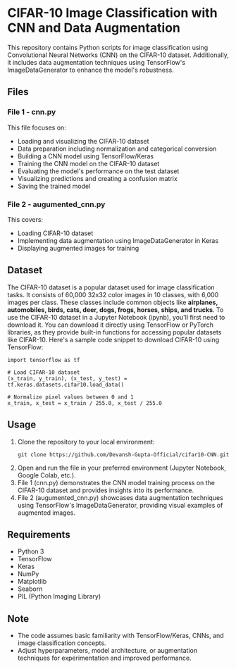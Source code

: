 # CIFAR-10 Image Classification with CNN and Data Augmentation

This repository contains Python scripts for image classification using Convolutional Neural Networks (CNN) on the CIFAR-10 dataset. Additionally, it includes data augmentation techniques using TensorFlow's ImageDataGenerator to enhance the model's robustness.

## **Files**
### **File 1 - cnn.py**
This file focuses on:
- Loading and visualizing the CIFAR-10 dataset
- Data preparation including normalization and categorical conversion
- Building a CNN model using TensorFlow/Keras
- Training the CNN model on the CIFAR-10 dataset
- Evaluating the model's performance on the test dataset
- Visualizing predictions and creating a confusion matrix
- Saving the trained model

### **File 2 - augumented_cnn.py**
This covers:

- Loading CIFAR-10 dataset
- Implementing data augmentation using ImageDataGenerator in Keras
- Displaying augmented images for training

## **Dataset**
The CIFAR-10 dataset is a popular dataset used for image classification tasks. It consists of 60,000 32x32 color images in 10 classes, with 6,000 images per class. These classes include common objects like **airplanes, automobiles, birds, cats, deer, dogs, frogs, horses, ships, and trucks**.
To use the CIFAR-10 dataset in a Jupyter Notebook (ipynb), you'll first need to download it. You can download it directly using TensorFlow or PyTorch libraries, as they provide built-in functions for accessing popular datasets like CIFAR-10.
Here's a sample code snippet to download CIFAR-10 using TensorFlow:
```
import tensorflow as tf

# Load CIFAR-10 dataset
(x_train, y_train), (x_test, y_test) = tf.keras.datasets.cifar10.load_data()

# Normalize pixel values between 0 and 1
x_train, x_test = x_train / 255.0, x_test / 255.0
```


## **Usage**
1. Clone the repository to your local environment:
   ```
   git clone https://github.com/Devansh-Gupta-Official/cifar10-CNN.git
   ```
2. Open and run the file in your preferred environment (Jupyter Notebook, Google Colab, etc.).
3. File 1 (cnn.py) demonstrates the CNN model training process on the CIFAR-10 dataset and provides insights into its performance.
4. File 2 (augumented_cnn.py) showcases data augmentation techniques using TensorFlow's ImageDataGenerator, providing visual examples of augmented images.

## **Requirements**
- Python 3
- TensorFlow
- Keras
- NumPy
- Matplotlib
- Seaborn
- PIL (Python Imaging Library)

## **Note**
- The code assumes basic familiarity with TensorFlow/Keras, CNNs, and image classification concepts.
- Adjust hyperparameters, model architecture, or augmentation techniques for experimentation and improved performance.
